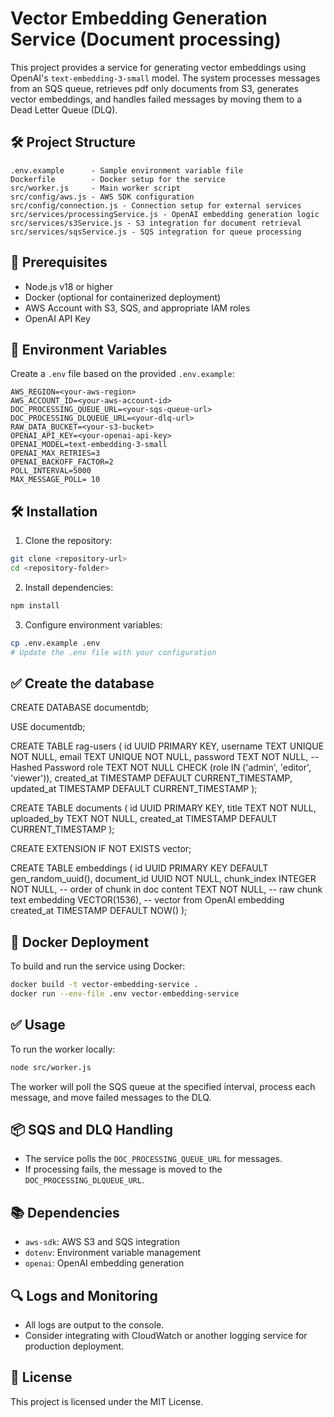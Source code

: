 # Vector Embedding Generation Service (Document processing)

This project provides a service for generating vector embeddings using OpenAI's `text-embedding-3-small` model. The system processes messages from an SQS queue, retrieves pdf only documents from S3, generates vector embeddings, and handles failed messages by moving them to a Dead Letter Queue (DLQ).

## 🛠️ Project Structure

```
.env.example      - Sample environment variable file
Dockerfile        - Docker setup for the service
src/worker.js     - Main worker script
src/config/aws.js - AWS SDK configuration
src/config/connection.js - Connection setup for external services
src/services/processingService.js - OpenAI embedding generation logic
src/services/s3Service.js - S3 integration for document retrieval
src/services/sqsService.js - SQS integration for queue processing
```

## 🚀 Prerequisites

* Node.js v18 or higher
* Docker (optional for containerized deployment)
* AWS Account with S3, SQS, and appropriate IAM roles
* OpenAI API Key

## 🔧 Environment Variables

Create a `.env` file based on the provided `.env.example`:

```
AWS_REGION=<your-aws-region>
AWS_ACCOUNT_ID=<your-aws-account-id>
DOC_PROCESSING_QUEUE_URL=<your-sqs-queue-url>
DOC_PROCESSING_DLQUEUE_URL=<your-dlq-url>
RAW_DATA_BUCKET=<your-s3-bucket>
OPENAI_API_KEY=<your-openai-api-key>
OPENAI_MODEL=text-embedding-3-small
OPENAI_MAX_RETRIES=3
OPENAI_BACKOFF_FACTOR=2
POLL_INTERVAL=5000
MAX_MESSAGE_POLL= 10
```

## 🛠️ Installation

1. Clone the repository:

```bash
git clone <repository-url>
cd <repository-folder>
```

2. Install dependencies:

```bash
npm install
```

3. Configure environment variables:

```bash
cp .env.example .env
# Update the .env file with your configuration
```

## ✅  Create the database
CREATE DATABASE documentdb;

USE documentdb;

CREATE TABLE rag-users (
  id UUID PRIMARY KEY,
  username TEXT UNIQUE NOT NULL,
  email TEXT UNIQUE NOT NULL,
  password TEXT NOT NULL,  -- Hashed Password
  role TEXT NOT NULL CHECK (role IN ('admin', 'editor', 'viewer')),
  created_at TIMESTAMP DEFAULT CURRENT_TIMESTAMP,
  updated_at TIMESTAMP DEFAULT CURRENT_TIMESTAMP
);

CREATE TABLE documents (
  id UUID PRIMARY KEY,
  title TEXT NOT NULL,
  uploaded_by TEXT NOT NULL,
  created_at TIMESTAMP DEFAULT CURRENT_TIMESTAMP
);

CREATE EXTENSION IF NOT EXISTS vector;

CREATE TABLE embeddings (
    id UUID PRIMARY KEY DEFAULT gen_random_uuid(),
    document_id UUID NOT NULL,
    chunk_index INTEGER NOT NULL,              -- order of chunk in doc
    content TEXT NOT NULL,                     -- raw chunk text
    embedding VECTOR(1536),                    -- vector from OpenAI embedding
    created_at TIMESTAMP DEFAULT NOW()
);

## 🐳 Docker Deployment

To build and run the service using Docker:

```bash
docker build -t vector-embedding-service .
docker run --env-file .env vector-embedding-service
```

## ✅ Usage

To run the worker locally:

```bash
node src/worker.js
```

The worker will poll the SQS queue at the specified interval, process each message, and move failed messages to the DLQ.

## 📦 SQS and DLQ Handling

* The service polls the `DOC_PROCESSING_QUEUE_URL` for messages.
* If processing fails, the message is moved to the `DOC_PROCESSING_DLQUEUE_URL`.

## 📚 Dependencies

* `aws-sdk`: AWS S3 and SQS integration
* `dotenv`: Environment variable management
* `openai`: OpenAI embedding generation

## 🔍 Logs and Monitoring

* All logs are output to the console.
* Consider integrating with CloudWatch or another logging service for production deployment.

## 📝 License

This project is licensed under the MIT License.
